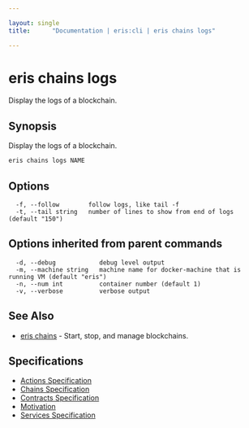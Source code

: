 ```yaml
---

layout: single
title:      "Documentation | eris:cli | eris chains logs"

---
```


# eris chains logs

Display the logs of a blockchain.

## Synopsis

Display the logs of a blockchain.

```bash
eris chains logs NAME
```

## Options

```
  -f, --follow        follow logs, like tail -f
  -t, --tail string   number of lines to show from end of logs (default "150")
```

## Options inherited from parent commands

```
  -d, --debug            debug level output
  -m, --machine string   machine name for docker-machine that is running VM (default "eris")
  -n, --num int          container number (default 1)
  -v, --verbose          verbose output
```

## See Also

* [eris chains](/docs/documentation/cli/0.11.0/eris_chains/)	 - Start, stop, and manage blockchains.

## Specifications

* [Actions Specification](/docs/documentation/cli/0.11.0/actions_specification/)
* [Chains Specification](/docs/documentation/cli/0.11.0/chains_specification/)
* [Contracts Specification](/docs/documentation/cli/0.11.0/contracts_specification/)
* [Motivation](/docs/documentation/cli/0.11.0/motivation/)
* [Services Specification](/docs/documentation/cli/0.11.0/services_specification/)

